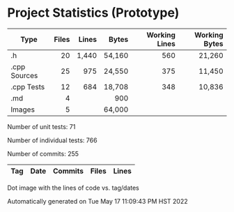 Project Statistics (Prototype)
==================
 
| Type         | Files | Lines |  Bytes | Working Lines | Working Bytes |
|--------------|------:|------:|-------:|--------------:|--------------:|
| .h           |    20 | 1,440 | 54,160 |           560 |        21,260 |
| .cpp Sources |    25 |   975 | 24,550 |           375 |        11,450 |
| .cpp Tests   |    12 |   684 | 18,708 |           348 |        10,836 |
| .md          |     4 |       |    900 |               |               |
| Images       |     5 |       | 64,000 |               |               |

Number of unit tests:  71

Number of individual tests:  766

Number of commits:  255

|Tag|Date|Commits| Files | Lines |
|---|----|-------|-------|-------|

Dot image with the lines of code vs. tag/dates

Automatically generated on Tue May 17 11:09:43 PM HST 2022


